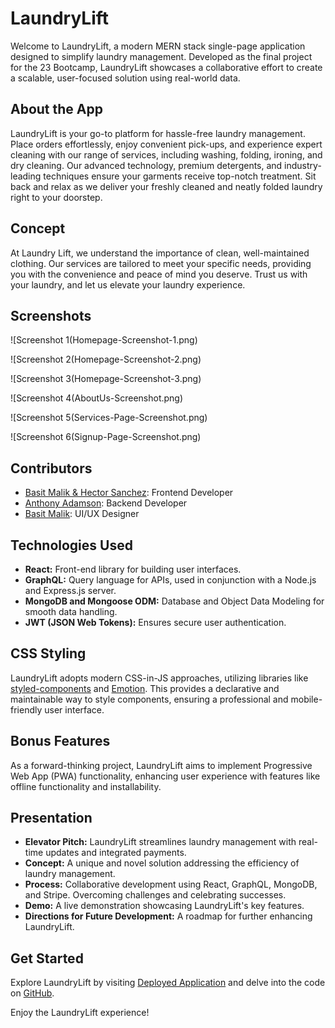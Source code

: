 # LaundryLift

Welcome to LaundryLift, a modern MERN stack single-page application designed to simplify laundry management. Developed as the final project for the 23 Bootcamp, LaundryLift showcases a collaborative effort to create a scalable, user-focused solution using real-world data.

## About the App

LaundryLift is your go-to platform for hassle-free laundry management. Place orders effortlessly, enjoy convenient pick-ups, and experience expert cleaning with our range of services, including washing, folding, ironing, and dry cleaning. Our advanced technology, premium detergents, and industry-leading techniques ensure your garments receive top-notch treatment. Sit back and relax as we deliver your freshly cleaned and neatly folded laundry right to your doorstep.

## Concept

At Laundry Lift, we understand the importance of clean, well-maintained clothing. Our services are tailored to meet your specific needs, providing you with the convenience and peace of mind you deserve. Trust us with your laundry, and let us elevate your laundry experience.

## Screenshots

![Screenshot 1(Homepage-Screenshot-1.png)

![Screenshot 2(Homepage-Screenshot-2.png)

![Screenshot 3(Homepage-Screenshot-3.png)

![Screenshot 4(AboutUs-Screenshot.png)

![Screenshot 5(Services-Page-Screenshot.png)

![Screenshot 6(Signup-Page-Screenshot.png)

## Contributors

- [Basit Malik & Hector Sanchez](#): Frontend Developer
- [Anthony Adamson](#): Backend Developer
- [Basit Malik](#): UI/UX Designer

## Technologies Used

- **React:** Front-end library for building user interfaces.
- **GraphQL:** Query language for APIs, used in conjunction with a Node.js and Express.js server.
- **MongoDB and Mongoose ODM:** Database and Object Data Modeling for smooth data handling.
- **JWT (JSON Web Tokens):** Ensures secure user authentication.

## CSS Styling

LaundryLift adopts modern CSS-in-JS approaches, utilizing libraries like [styled-components](https://styled-components.com/) and [Emotion](https://emotion.sh/docs/introduction). This provides a declarative and maintainable way to style components, ensuring a professional and mobile-friendly user interface.

## Bonus Features

As a forward-thinking project, LaundryLift aims to implement Progressive Web App (PWA) functionality, enhancing user experience with features like offline functionality and installability.

## Presentation

- **Elevator Pitch:** LaundryLift streamlines laundry management with real-time updates and integrated payments.
- **Concept:** A unique and novel solution addressing the efficiency of laundry management.
- **Process:** Collaborative development using React, GraphQL, MongoDB, and Stripe. Overcoming challenges and celebrating successes.
- **Demo:** A live demonstration showcasing LaundryLift's key features.
- **Directions for Future Development:** A roadmap for further enhancing LaundryLift.

## Get Started

Explore LaundryLift by visiting [Deployed Application](#) and delve into the code on [GitHub](#).

Enjoy the LaundryLift experience!

